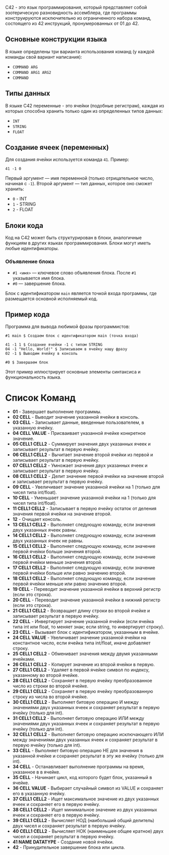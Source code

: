 C42 - это язык программирования, который представляет собой эзотерическую разновидность ассемблера, где программы конструируются исключительно из ограниченного набора команд, состоящего из 42 инструкций, пронумерованных от 01 до 42.

## Основные конструкции языка
В языке определены три варианта использования команд (у каждой команды свой вариант написания):
- `COMMAND ARG`
- `COMMAND ARG1 ARG2`
- `COMMAND`

## Типы данных
В языке C42 переменные - это ячейки (подобные регистрам), каждая из которых способна хранить только один из определенных типов данных:
- `INT`
- `STRING`
- `FLOAT`

## Создание ячеек (переменных)
Для создания ячейки используется команда `41`. Пример:
```c42
41 -1 0
```
Первый аргумент — имя переменной (только отрицательное число, начиная с `-1`).
Второй аргумент — тип данных, которое оно сможет хранить:
- `0` - INT
- `1` - STRING
- `2` - FLOAT

## Блоки кода
Код на C42 может быть структурирован в блоки, аналогичные функциям в других языках программирования. Блоки могут иметь любые идентификаторы.

### Объявление блока
- `#1 <имя>` — ключевое слово объявления блока. После `#1` указывается имя блока.
- `#0` — завершение блока.

Блок с идентификатором `main` является точкой входа программы, где размещается основной исполняемый код.

## Пример кода
Программа для вывода любимой фразы программистов:
```c42
#1 main $ Создаем блок с идентификатором main (точка входа)

41 -1 1 $ Создание ячейки -1 с типом STRING
04 -1 "Hello, World!" $ Записываем в ячейку нашу фразу
02 -1 $ Выводим ячейку в консоль

#0 $ Завершаем блок
```

Этот пример иллюстрирует основные элементы синтаксиса и функциональность языка.

# Список Команд
- **01** - Завершает выполнение программы.
- **02 CELL** - Выводит значение указанной ячейки в консоль.
- **03 CELL** - Записывает данные, введенные пользователем, в указанную ячейку.
- **04 CELL VALUE** - Присваивает указанной ячейке конкретное значение.
- **05 CELL1 CELL2** - Суммирует значения двух указанных ячеек и записывает результат в первую ячейку.
- **06 CELL1 CELL2** - Вычитает значение второй ячейки из первой и записывает результат в первую ячейку.
- **07 CELL1 CELL2** - Умножает значения двух указанных ячеек и записывает результат в первую ячейку.
- **08 CELL1 CELL2** - Делит значение первой ячейки на значение второй и записывает результат в первую ячейку.
- **09 CELL** - Увеличивает значение указанной ячейки на 1 (только для чисел типа int/float).
- **10 CELL** - Уменьшает значение указанной ячейки на 1 (только для чисел типа int/float).
- **11 CELL1 CELL2** - Записывает в первую ячейку остаток от деления значения первой ячейки на значение второй.
- **12** - Очищает консоль.
- **13 CELL1 CELL2** - Выполняет следующую команду, если значения двух указанных ячеек равны.
- **14 CELL1 CELL2** - Выполняет следующую команду, если значения двух указанных ячеек не равны.
- **15 CELL1 CELL2** - Выполняет следующую команду, если значение первой ячейки больше значения второй.
- **16 CELL1 CELL2** - Выполняет следующую команду, если значение первой ячейки меньше значения второй.
- **17 CELL1 CELL2** - Выполняет следующую команду, если значение первой ячейки больше или равно значению второй.
- **18 CELL1 CELL2** - Выполняет следующую команду, если значение первой ячейки меньше или равно значению второй.
- **19 CELL** - Переводит значение указанной ячейки в верхний регистр (если это строка).
- **20 CELL** - Переводит значение указанной ячейки в нижний регистр (если это строка).
- **21 CELL1 CELL2** - Возвращает длину строки во второй ячейке и записывает результат в первую ячейку.
- **22 CELL** - Инвертирует значение указанной ячейки (если ячейка типа int или float, то меняет знак; если string, то инвертирует строку).
- **23 CELL** - Вызывает блок с идентификатором, указанным в ячейке.
- **24 CELL VALUE** - Увеличивает значение указанной ячейки на константное число, если ячейка типа int/float, иначе добавляет строку.
- **25 CELL1 CELL2** - Обменивает значения между двумя указанными ячейками.
- **26 CELL1 CELL2** - Копирует значение из второй ячейки в первую.
- **27 CELL1 CELL2** - Удаляет в первой ячейке символ по индексу, указанному во второй ячейке.
- **28 CELL1 CELL2** - Сохраняет в первую ячейку преобразованное число из строки во второй ячейке.
- **29 CELL1 CELL2** - Сохраняет в первую ячейку преобразованную строку из числа во второй ячейке.
- **30 CELL1 CELL2** - Выполняет битовую операцию И между значениями двух указанных ячеек и сохраняет результат в первую ячейку (только для int).
- **31 CELL1 CELL2** - Выполняет битовую операцию ИЛИ между значениями двух указанных ячеек и сохраняет результат в первую ячейку (только для int).
- **32 CELL1 CELL2** - Выполняет битовую операцию исключающего ИЛИ между значениями двух указанных ячеек и сохраняет результат в первую ячейку (только для int).
- **33 CELL** - Выполняет битовую операцию НЕ для значения в указанной ячейке и сохраняет результат в эту же ячейку (только для int).
- **34 CELL** - Останавливает выполнение программы на время, указанное в в ячейке.
- **35 CELL** - Начинает цикл, код которого будет блок, указанный в ячейке.
- **36 CELL VALUE** - Выбирает случайный символ из VALUE и сохраняет его в указанную ячейку.
- **37 CELL1 CELL2** - Ищет максимальное значение из двух указанных ячеек и сохраняет его в первую ячейку.
- **38 CELL1 CELL2** - Ищет минимальное значение из двух указанных ячеек и сохраняет его в первую ячейку.
- **39 CELL1 CELL2** - Вычисляет НОД (наибольший общий делитель) двух чисел и сохраняет результат в первую ячейку.
- **40 CELL1 CELL2** - Вычисляет НОК (наименьшее общее кратное) двух чисел и сохраняет результат в первую ячейку.
- **41 NAME DATATYPE** - Создание новой ячейки.
- **42** - Принудительное завершение блока или цикла.
